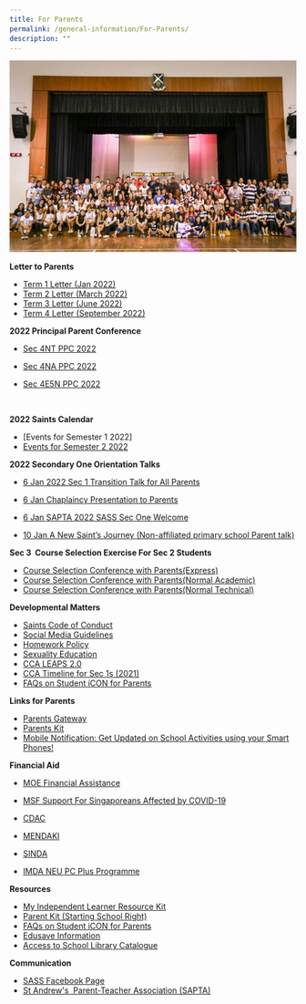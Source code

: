 ```yaml
---
title: For Parents
permalink: /general-information/For-Parents/
description: ""
---
```

![](/images/For%20Parents_updated.jpeg)

**Letter to Parents**  

*   [Term 1 Letter (Jan 2022)](/files/2022%20Ps%20Term%201%20Letter%20to%20Parents.pdf)
*   [Term 2 Letter (March 2022)](/files/Ps%20Term%202%20Letter%20to%20Parents%202022.pdf)
*   [Term 3 Letter (June 2022)](/files/2022%20Ps%20Term%203%20Letter%20to%20Parents.pdf)
*   [Term 4 Letter (September 2022)](/files/2022%20Ps%20Term%204%20Letter%20to%20Parents%2012%20Sept%202022.pdf)

  

**2022 Principal Parent Conference** 

*   [Sec 4NT PPC 2022](https://go.gov.sg/szusls)
*   [Sec 4NA PPC 2022](https://go.gov.sg/oqdo66)  
    
*   [Sec 4E5N PPC 2022](https://go.gov.sg/n68cg6)  
    

   

**2022 Saints Calendar**

*   [Events for Semester 1 2022]
*   [Events for Semester 2 2022](https://standrewssec.moe.edu.sg/qql/slot/u894/2022%20Sem%202%20Saints%20Calender.pdf)

  

**2022 Secondary One Orientation Talks**  

*   [6 Jan 2022 Sec 1 Transition Talk for All Parents](https://standrewssec.moe.edu.sg/qql/slot/u181/For%20Parent/2022%20Sec%201%20%20Orientation%20Talks/6%20Jan%202022%20Sec%201%20Transition%20Talk%20for%20All%20Parents.pptx)  
    
*   [6 Jan Chaplaincy Presentation to Parents](https://standrewssec.moe.edu.sg/qql/slot/u181/For%20Parent/2022%20Sec%201%20%20Orientation%20Talks/6%20Jan%20Chaplaincy%20Presentation%20to%20Parents.pptx)  
    
*   [6 Jan SAPTA 2022 SASS Sec One Welcome](https://standrewssec.moe.edu.sg/qql/slot/u181/For%20Parent/2022%20Sec%201%20%20Orientation%20Talks/6%20Jan%20SAPTA%202022%20SASS%20Sec%20One%20Welcome.pptx)  
    
*   [10 Jan A New Saint’s Journey (Non-affiliated primary school Parent talk)](https://standrewssec.moe.edu.sg/qql/slot/u181/For%20Parent/2022%20Sec%201%20%20Orientation%20Talks/10%20Jan%20A%20New%20Saints%20Journey%20Non-affiliated%20primary%20school%20Parent%20talk.pptx)

  

**Sec 3  Course Selection Exercise For Sec 2 Students**

*   [Course Selection Conference with Parents(Express)](http://go.gov.sg/tbliuv)
*   [Course Selection Conference with Parents(Normal Academic)](https://go.gov.sg/njlkq3)
*   [Course Selection Conference with Parents(Normal Technical)](https://go.gov.sg/zbxxnl)

  
**Developmental Matters**  

*   [Saints Code of Conduct](https://standrewssec.moe.edu.sg/qql/slot/u181/2021_01_Saints%20Code%20of%20Conduct.pdf)
*   [Social Media Guidelines](https://standrewssec.moe.edu.sg/qql/slot/u181/For%20Saints/For%20Students/Discipline/Social%20Media%20Guidelines%20for%20SASS%20(final).pdf) 
*   [Homework Policy](https://standrewssec.moe.edu.sg/qql/slot/u181/For%20Parent/Homework%20Policy%20revised%2031%20Mar%202021%20for%20School%20Website.pdf)
*   [Sexuality Education](https://standrewssec.moe.edu.sg/the-saints-experience/student-well-being/sexuality-education) [](https://standrewssec-moe-edu-sg-admin.cwp.sg/qql/slot/u181/SAS%20Homework%20Policy.pdf)
*   [CCA LEAPS 2.0](https://www.moe.gov.sg/-/media/files/programmes/leaps-2.pdf?la=en&hash=F108C31F913C3156498CF7B8B2D43218BC5F1FC7)
*   [CCA Timeline for Sec 1s (2021)](https://standrewssec.moe.edu.sg/qql/slot/u181/2021%20CCA%20Trials.pdf)
*   [FAQs on Student iCON for Parents](https://standrewssec.moe.edu.sg/qql/slot/u181/For%20Parent/FAQs%20on%20Student%20iCON%20for%20Parents_vetted%20updated%2020%20May.pdf)

  
**Links for Parents**

*   [Parents Gateway](https://pg.moe.edu.sg/)
*   [Parents Kit](https://www.moe.gov.sg/parentkit)
*   [Mobile Notification: Get Updated on School Activities using your Smart Phones!](https://standrewssec-moe-edu-sg-admin.cwp.sg/qql/slot/u181/For%20Saints/Get%20Mobile%20Notification%20from%20SASS%20for%20your%20iPhone%20or%20Android.pdf)  
    

  

**Financial Aid**  

*   [MOE Financial Assistance](https://www.moe.gov.sg/financial-matters/financial-assistance)  
    
*   [MSF Support For Singaporeans Affected by COVID-19](https://supportgowhere.life.gov.sg/)  
    
*   [CDAC](https://www.cdac.org.sg/get-assistance/)  
    
*   [MENDAKI](https://www.mendaki.org.sg/assistance-landing/)
*   [SINDA](https://www.sinda.org.sg/services/assistance/)
*   [IMDA NEU PC Plus Programme](https://www.imda.gov.sg/neupc)

  

**Resources**

*   [My Independent Learner Resource Kit](https://standrewssec.moe.edu.sg/qql/slot/u181/Resource%20Kit%20-%20Parent%20Kit%20-%20My%20Independent%20Learner.pdf)
*   [Parent Kit (Starting School Right)](https://standrewssec.moe.edu.sg/qql/slot/u181/Parent%20Kit_%20Starting%20School%20Right%20Jan%202021.pdf)
*   [FAQs on Student iCON for Parents](https://standrewssec.moe.edu.sg/qql/slot/u181/For%20Parent/FAQs%20on%20Student%20iCON%20for%20Parents_vetted.docx) 
*   [Edusave Information](https://standrewssec.moe.edu.sg/qql/slot/u181/For%20Saints/Edusave%20Information%20for%20parents.pdf)
*   [Access to School Library Catalogue](https://schoolibrary.moe.edu.sg/standrewssec/cgi-bin/spydus.exe/MSGTRN/WPAC/HOME)

  
**Communication**   

*   [SASS Facebook Page](https://www.facebook.com/standrewssec?fref=ts) 
*   [St Andrew's  Parent-Teacher Association (SAPTA)](https://www.saintandrewsjunior.moe.edu.sg/general-information/sapta)